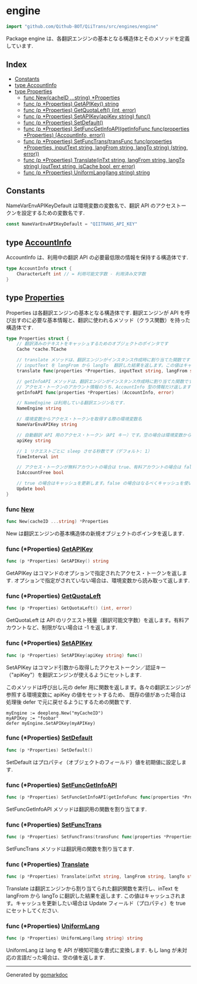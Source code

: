 <!-- Code generated by gomarkdoc. DO NOT EDIT -->

# engine

```go
import "github.com/Qithub-BOT/QiiTrans/src/engines/engine"
```

Package engine は、各翻訳エンジンの基本となる構造体とそのメソッドを定義しています.

## Index

- [Constants](<#constants>)
- [type AccountInfo](<#AccountInfo>)
- [type Properties](<#Properties>)
  - [func New\(cacheID ...string\) \*Properties](<#New>)
  - [func \(p \*Properties\) GetAPIKey\(\) string](<#Properties.GetAPIKey>)
  - [func \(p \*Properties\) GetQuotaLeft\(\) \(int, error\)](<#Properties.GetQuotaLeft>)
  - [func \(p \*Properties\) SetAPIKey\(apiKey string\) func\(\)](<#Properties.SetAPIKey>)
  - [func \(p \*Properties\) SetDefault\(\)](<#Properties.SetDefault>)
  - [func \(p \*Properties\) SetFuncGetInfoAPI\(getInfoFunc func\(properties \*Properties\) \(AccountInfo, error\)\)](<#Properties.SetFuncGetInfoAPI>)
  - [func \(p \*Properties\) SetFuncTrans\(transFunc func\(properties \*Properties, inputText string, langFrom string, langTo string\) \(string, error\)\)](<#Properties.SetFuncTrans>)
  - [func \(p \*Properties\) Translate\(inTxt string, langFrom string, langTo string\) \(outText string, isCache bool, err error\)](<#Properties.Translate>)
  - [func \(p \*Properties\) UniformLang\(lang string\) string](<#Properties.UniformLang>)


## Constants

<a name="NameVarEnvAPIKeyDefault"></a>NameVarEnvAPIKeyDefault は環境変数の変数名で、翻訳 API のアクセストークンを設定するための変数名です.

```go
const NameVarEnvAPIKeyDefault = "QIITRANS_API_KEY"
```

<a name="AccountInfo"></a>
## type [AccountInfo](<https://github.com/Qithub-BOT/QiiTrans/blob/main/src/engines/engine/AccountInfo.go#L4-L6>)

AccountInfo は、利用中の翻訳 API の必要最低限の情報を保持する構造体です.

```go
type AccountInfo struct {
    CharacterLeft int // = 利用可能文字数 - 利用済み文字数
}
```

<a name="Properties"></a>
## type [Properties](<https://github.com/Qithub-BOT/QiiTrans/blob/main/src/engines/engine/Properties.go#L9-L38>)

Properties は各翻訳エンジンの基本となる構造体です. 翻訳エンジンが API を呼び出すのに必要な基本情報と、翻訳に使われるメソッド（クラス関数）を持った構造体です.

```go
type Properties struct {
    // 翻訳済みのテキストをキャッシュするためのオブジェクトのポインタです
    Cache *cache.TCache

    // translate メソッドは、翻訳エンジンがインスタンス作成時に割り当てた関数です.
    // inputText を langFrom から langTo  翻訳した結果を返します。この値はキャッシュされません.
    translate func(properties *Properties, inputText string, langFrom string, langTo string) (string, error)

    // getInfoAPI メソッドは、翻訳エンジンがインスタンス作成時に割り当てた関数です.
    // アクセス・トークンのアカウント情報のうち、AccountInfo 型の情報だけ返します.
    getInfoAPI func(properties *Properties) (AccountInfo, error)

    // NameEngine は利用している翻訳エンジン名です.
    NameEngine string

    // 環境変数からアクセス・トークンを取得する際の環境変数名
    NameVarEnvAPIKey string

    // 自動翻訳 API 用のアクセス・トークン（API キー）です。空の場合は環境変数から取得します。
    apiKey string

    // 1 リクエストごとに sleep させる秒数です（デフォルト: 1）
    TimeInterval int

    // アクセス・トークンが無料アカウントの場合は true、有料アカウントの場合は false にセットします。（デフォルト: true）
    IsAccountFree bool

    // true の場合はキャッシュを更新します。false の場合はなるべくキャッシュを使います（デフォルト: false）
    Update bool
}
```

<a name="New"></a>
### func [New](<https://github.com/Qithub-BOT/QiiTrans/blob/main/src/engines/engine/New.go#L6>)

```go
func New(cacheID ...string) *Properties
```

New は翻訳エンジンの基本構造体の新規オブジェクトのポインタを返します.

<a name="Properties.GetAPIKey"></a>
### func \(\*Properties\) [GetAPIKey](<https://github.com/Qithub-BOT/QiiTrans/blob/main/src/engines/engine/Properties.GetAPIKey.go#L7>)

```go
func (p *Properties) GetAPIKey() string
```

GetAPIKey はコマンドのオプションで指定されたアクセス・トークンを返します. オプションで指定がされていない場合は、環境変数から読み取って返します.

<a name="Properties.GetQuotaLeft"></a>
### func \(\*Properties\) [GetQuotaLeft](<https://github.com/Qithub-BOT/QiiTrans/blob/main/src/engines/engine/Properties.GetQuotaLeft.go#L4>)

```go
func (p *Properties) GetQuotaLeft() (int, error)
```

GetQuotaLeft は API のリクエスト残量（翻訳可能文字数）を返します。有料アカウントなど、制限がない場合は \-1 を返します.

<a name="Properties.SetAPIKey"></a>
### func \(\*Properties\) [SetAPIKey](<https://github.com/Qithub-BOT/QiiTrans/blob/main/src/engines/engine/Properties.SetAPIKey.go#L19>)

```go
func (p *Properties) SetAPIKey(apiKey string) func()
```

SetAPIKey はコマンド引数から取得したアクセストークン／認証キー（"apiKey"）を翻訳エンジンが使えるようにセットします.

このメソッドは呼び出し元の defer 用に関数を返します。各々の翻訳エンジンが参照する環境変数に apiKey の値をセットするため、 既存の値があった場合は処理後 defer で元に戻せるようにするための関数です.

```
myEngine := deepleng.New("myCacheID")
myAPIKey := "foobar"
defer myEngine.SetAPIKey(myAPIKey)
```

<a name="Properties.SetDefault"></a>
### func \(\*Properties\) [SetDefault](<https://github.com/Qithub-BOT/QiiTrans/blob/main/src/engines/engine/Properties.SetDefault.go#L4>)

```go
func (p *Properties) SetDefault()
```

SetDefault はプロパティ（オブジェクトのフィールド）値を初期値に設定します.

<a name="Properties.SetFuncGetInfoAPI"></a>
### func \(\*Properties\) [SetFuncGetInfoAPI](<https://github.com/Qithub-BOT/QiiTrans/blob/main/src/engines/engine/Properties.SetFuncGetInfoAPI.go#L4>)

```go
func (p *Properties) SetFuncGetInfoAPI(getInfoFunc func(properties *Properties) (AccountInfo, error))
```

SetFuncGetInfoAPI メソッドは翻訳用の関数を割り当てます.

<a name="Properties.SetFuncTrans"></a>
### func \(\*Properties\) [SetFuncTrans](<https://github.com/Qithub-BOT/QiiTrans/blob/main/src/engines/engine/Properties.SetFuncTrans.go#L4-L10>)

```go
func (p *Properties) SetFuncTrans(transFunc func(properties *Properties, inputText string, langFrom string, langTo string) (string, error))
```

SetFuncTrans メソッドは翻訳用の関数を割り当てます.

<a name="Properties.Translate"></a>
### func \(\*Properties\) [Translate](<https://github.com/Qithub-BOT/QiiTrans/blob/main/src/engines/engine/Properties.Translate.go#L14>)

```go
func (p *Properties) Translate(inTxt string, langFrom string, langTo string) (outText string, isCache bool, err error)
```

Translate は翻訳エンジンから割り当てられた翻訳関数を実行し、inText を langFrom から langTo に翻訳した結果を返します. この値はキャッシュされます。キャッシュを更新したい場合は Update フィールド（プロパティ）を true にセットしてください.

<a name="Properties.UniformLang"></a>
### func \(\*Properties\) [UniformLang](<https://github.com/Qithub-BOT/QiiTrans/blob/main/src/engines/engine/Properties.UniformLang.go#L11>)

```go
func (p *Properties) UniformLang(lang string) string
```

UniformLang は lang を API が検知可能な書式に変換します. もし lang が未対応の言語だった場合は、空の値を返します.

------

Generated by [gomarkdoc](<https://github.com/princjef/gomarkdoc>)
